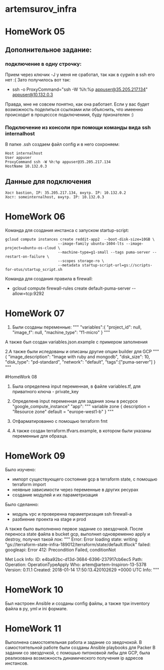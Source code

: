 # artemsurov_infra
# HomeWork 05
## Дополнительное задание:
### подключение в одну строчку:
Прием через ключик -J у меня не сработал, так как в cygwin в ssh его нет :(
Зато получилось вот так:
+ ssh -o ProxyCommand="ssh -W %h:%p appuser@35.205.217.134" appuser@10.132.0.3

Правда, мне не совсем понятно, как она работает. Если у вас будет возможность поделиться ссылками или объяснить, что имеенно происходит в процесссе подключениия, буду признателен :)

### Подключение из консоли при помощи команды вида ssh internalhost
В папке .ssh создаем файл config и в него сохроняем:
```
Host internalhost
User appuser
ProxyCommand ssh -W %h:%p appuser@35.205.217.134
HostName 10.132.0.3
```

## Данные для подключения
```
Хост bastion, IP: 35.205.217.134, внутр. IP: 10.132.0.2
Хост: someinternalhost, внутр. IP: 10.132.0.3
```
# HomeWork 06

Команда для создания инстанса с запуском startup-script:
```
gcloud compute instances create reddit-app2  --boot-disk-size=10GB \
                        --image-family ubuntu-1604-lts --image-project=ubuntu-os-cloud \
                        --machine-type=g1-small --tags puma-server --restart-on-failure \
                        --scopes storage-ro \
                        --metadata startup-script-url=gs://scripts-for-otus/startup_script.sh
```

Команда для создания правила в firewall:
+ gcloud compute firewall-rules create default-puma-server --allow=tcp:9292

# HomeWork 07

1. Были созданы переменные:
"""
"variables":{
    "project_id": null,
    "image_f": null,
    "machine_type": "f1-micro"
  }
"""

А также был создан variables.json.example с примером
заполнения

2.А также были иследованы и описаны другие опции builder для GCP
"""
{
    "image_description": "Image with ruby and mongodb",
    "disk_size": 10,
    "disk_type": "pd-standard",
    "network": "default",
    "tags":["puma-server"]
}
"""

#HomeWork 08 

1. Была определена input переменная, в файле variables.tf, для приватного ключа - private_key 

2. Определенв input переменная для задания зоны в ресурсе
"google_compute_instance" "app":
        """
        variable zone {
          description = "Resource zone"
          default     = "europe-west1-b"
        }
        """
3. Отфарматированно с помощью terraform fmt

4. А также создан terraform.tfvars.example, в котором
были указаны переменные для образца.

# HomeWork 09
Было изучено:
 + импорт существующего состояния gcp в terraform state, с помощью terraform import
 + неявные зависимости через переменные в других ресурах
 + создание модулей и их параметризация

Было сделанно:
 + модуль vpc и проверенна параметризация ssh firewall-a
 + разбиение проекта на stage и prod

А также было выполненно первое задание со звездочкой.
После переноса state файла в bucket gcp, выполнил одновременно apply и destroy, получил такой лок:
"""
Error: Error loading state: writing "gs://terraform-state-infra-189012/terraform/state/default.tflock" failed: googleapi: Error 412: Precondition Failed, conditionNot

Met
Lock Info:
  ID:        e4ba92bc-d13d-3684-6396-237917cb6ec5
  Path:
  Operation: OperationTypeApply
  Who:       artem@artem-Inspiron-13-5378
  Version:   0.11.1
  Created:   2018-01-14 17:50:13.420102629 +0000 UTC
  Info:
"""
# HomeWork 10
Был настроен Ansible и созданы config файлы, а также три inventory файла в py, yml и ini формате.

# HomeWork 11
Выполнена самостоятельная работа и задание со зведочокой.
В самостоятельной работе были созданы Ansible playbooks для Packer
В задании со звездочкой, с помошью питоновкой либы для GCP, была реализована возможность динамического получения ip адресов инстансов. 